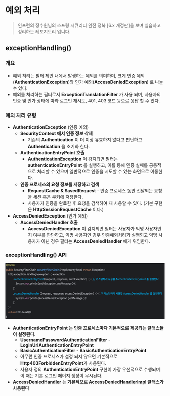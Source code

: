 # 예외 처리

> 인프런의 정수원님의 스프링 시큐리티 완전 정복 [6.x 개정판]을 보며 실습하고 정리하는 레포지토리 입니다.

## exceptionHandling()
### 개요
- 예외 처리는 필터 체인 내에서 발생하는 예외를 의미하며, 크게 인증 예외(**AuthenticationException**)와 인가 예외(**AccessDeniedException**) 로
나눌 수 있다.
- 예외를 처리하는 필터로서 **ExceptionTranslationFilter** 가 사용 되며, 사용자의 인증 및 인가 상태에 따라 로그인 재시도, 401, 403 코드 등으로 응답 할 수 있다.

### 예외 처리 유형
- **AuthenticationException** (인증 예외)
  - **SecurityContext 에서 인증 정보 삭제**
    - 기존의 **Authentication** 이 더 이상 유효하지 않다고 판단하고 **Authentication** 을 초기화 한다.
  - **AuthenticationEntryPoint 호출**
    - **AuthenticationException** 이 감지되면 필터는 **authenticationEntryPoint** 를 실행하고, 이를 통해 인증 실패를 공통적으로 처리할 수 있으며
    일반적으로 인증을 시도할 수 있는 화면으로 이동한다.
  - **인증 프로세스의 요청 정보를 저장하고 검색**
    - **RequestCache & SavedRequest** - 인증 프로세스 동안 전달되는 요청을 세션 혹은 쿠키에 저장한다.
    - 사용자가 인증을 완료한 후 요청을 검색하여 재 사용할 수 있다. (기본 구현은 **HttpSessionRequestCache** 이다.)
- **AccessDeniedException** (인가 예외)
  - **AccessDeniedHandler 호출**
    - **AccessDeniedException** 이 감지되면 필터는 사용자가 익명 사용자인지 여부를 판단하고, 익명 사용자인 경우 인증예외처리가 실행되고 익명 사용자가
    아닌 경우 필터는 **AccessDeniedHandler** 에게 위임한다.

### exceptionHandling() API
![img.png](사진폴더/06/exceptionHandling()%20API.png)
- **AuthenticationEntryPoint 는 인증 프로세스마다 기본적으로 제공되는 클래스들이 설정된다.** 
  - **UsernamePasswordAuthenticationFilter** - **LoginUrlAuthenticationEntryPoint**
  - **BasicAuthenticationFilter** - **BasicAuthenticationEntryPoint**
  - 아무런 인증 프로세스가 설정 되지 않으면 기본적으로 **Http403ForbiddenEntryPoint**가 사용된다.
  - 사용자 정의 **AuthenticationEntryPoint** 구현이 가장 우선적으로 수행되며 이 때는 기본 로그인 페이지 생성이 무시된다.
- **AccessDeniedHandler 는 기본적으로 AccessDeniedHandlerImpl 클래스가 사용된다**